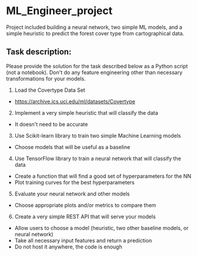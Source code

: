 # ML_Engineer_project
Project included building a neural network, two simple ML models, and a simple heuristic to predict the forest cover type from cartographical data.

## Task description:
Please provide the solution for the task described below as a Python script (not a notebook). Don't do any feature engineering other than necessary transformations
for your models.
1. Load the Covertype Data Set
 -  https://archive.ics.uci.edu/ml/datasets/Covertype
2. Implement a very simple heuristic that will classify the data
 - It doesn't need to be accurate
3. Use Scikit-learn library to train two simple Machine Learning models
 - Choose models that will be useful as a baseline
4. Use TensorFlow library to train a neural network that will classify the data
 - Create a function that will find a good set of hyperparameters for the NN
 - Plot training curves for the best hyperparameters
5. Evaluate your neural network and other models
 - Choose appropriate plots and/or metrics to compare them
6. Create a very simple REST API that will serve your models
 - Allow users to choose a model (heuristic, two other baseline models, or neural network)
 - Take all necessary input features and return a prediction
 - Do not host it anywhere, the code is enough
